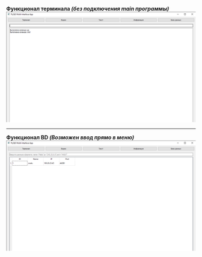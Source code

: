 **Функционал терминала _(без подключения main программы)_**
![Функционал терминала](/img/imgReadme/terminal1.png)

---

**Функционал BD _(Возможен ввод прямо в меню)_**
![Функционал BD](/img/imgReadme/bd1.png)